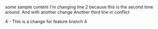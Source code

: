 some sample content
I'm changing line 2 because this is the second time around. And with another change
Another third line in conflict

4 - This is a change for feature branch 4